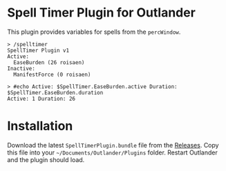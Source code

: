 # Spell Timer Plugin for Outlander

This plugin provides variables for spells from the `percWindow`.

```
> /spelltimer
SpellTimer Plugin v1
Active:
  EaseBurden (26 roisaen)
Inactive:
  ManifestForce (0 roisaen)
```

```
> #echo Active: $SpellTimer.EaseBurden.active Duration: $SpellTimer.EaseBurden.duration
Active: 1 Duration: 26
```

# Installation

Download the latest `SpellTimerPlugin.bundle` file from the [Releases](https://github.com/outlander-app/plugin-spell-timer/releases). Copy this file into your `~/Documents/Outlander/Plugins` folder. Restart Outlander and the plugin should load.
